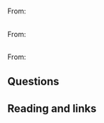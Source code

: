 # 

## 

From: []()



## 

From: []()




## 

From: []()

## Questions



## Reading and links

[]()

[]()

[]()


